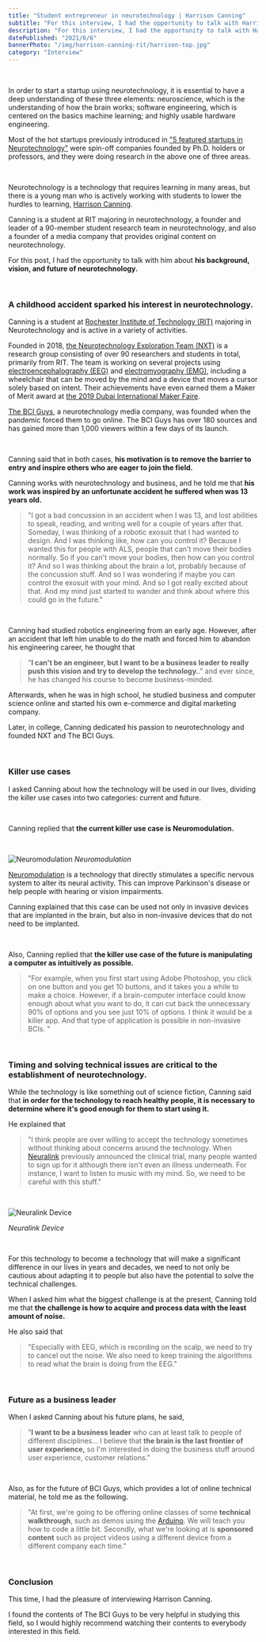 ```yaml
---
title: "Student entrepreneur in neurotechnology | Harrison Canning"
subtitle: "For this interview, I had the opportunity to talk with Harrison Canning, a student at RIT majoring in neurotechnology, a founder and leader of a 90-member student research team in neurotechnology, and a founder of a media company that provides original contents on neurotechnology."
description: "For this interview, I had the opportunity to talk with Harrison Canning, a student at RIT majoring in neurotechnology, a founder and leader of a 90-member student research team in neurotechnology, and a founder of a media company that provides original contents on neurotechnology."
datePublished: "2021/6/6"
bannerPhoto: "/img/harrison-canning-rit/harrison-top.jpg"
category: "Interview"
---
```


&nbsp;

In order to start a startup using neurotechnology, it is essential to have a deep understanding of these three elements: neuroscience, which is the understanding of how the brain works; software engineering, which is centered on the basics machine learning; and highly usable hardware engineering.

Most of the hot startups previously introduced in ["5 featured startups in Neurotechnology"](https://www.neurotechjp.com/blog/5-startups-of-interest/) were spin-off companies founded by Ph.D. holders or professors, and they were doing research in the above one of three areas.

&nbsp;

Neurotechnology is a technology that requires learning in many areas, but there is a young man who is actively working with students to lower the hurdles to learning, [Harrison Canning](http://harrisoncanning.com/).

Canning is a student at RIT majoring in neurotechnology, a founder and leader of a 90-member student research team in neurotechnology, and also a founder of a media company that provides original content on neurotechnology.

For this post, I had the opportunity to talk with him about **his background, vision, and future of neurotechnology.**

&nbsp;

### A childhood accident sparked his interest in neurotechnology.

Canning is a student at [Rochester Institute of Technology (RIT)](https://www.rit.edu/) majoring in Neurotechnology and is active in a variety of activities.

Founded in 2018, [the Neurotechnology Exploration Team (NXT)](https://sites.google.com/view/bciresearchrit/home/introduction?authuser=0) is a research group consisting of over 90 researchers and students in total, primarily from RIT. The team is working on several projects using [electroencephalography (EEG)](https://en.wikipedia.org/wiki/Electroencephalography) and [electromyography (EMG)](https://en.wikipedia.org/wiki/Electromyography), including a wheelchair that can be moved by the mind and a device that moves a cursor solely based on intent. Their achievements have even earned them a Maker of Merit award at [the 2019 Dubai International Maker Faire](https://dubai.makerfaire.com/).

[The BCI Guys](https://www.bciguys.com/), a neurotechnology media company, was founded when the pandemic forced them to go online. The BCI Guys has over 180 sources and has gained more than 1,000 viewers within a few days of its launch.

&nbsp;

Canning said that in both cases, **his motivation is to remove the barrier to entry and inspire others who are eager to join the field.**

Canning works with neurotechnology and business, and he told me that **his work was inspired by an unfortunate accident he suffered when was 13 years old.**

> "I got a bad concussion in an accident when I was 13, and lost abilities to speak, reading, and writing well for a couple of years after that. Someday, I was thinking of a robotic exosuit that I had wanted to design. And I was thinking like, how can you control it? Because I wanted this for people with ALS, people that can't move their bodies normally. So if you can't move your bodies, then how can you control it? And so I was thinking about the brain a lot, probably because of the concussion stuff. And so I was wondering if maybe you can control the exosuit with your mind. And so I got really excited about that. And my mind just started to wander and think about where this could go in the future."

&nbsp;

Canning had studied robotics engineering from an early age. However, after an accident that left him unable to do the math and forced him to abandon his engineering career, he thought that 
> "**I can't be an engineer, but I want to be a business leader to really push this vision and try to develop the technology.**."
and ever since, he has changed his course to become business-minded.

Afterwards, when he was in high school, he studied business and computer science online and started his own e-commerce and digital marketing company.

Later, in college, Canning dedicated his passion to neurotechnology and founded NXT and The BCI Guys.

&nbsp;

### Killer use cases

I asked Canning about how the technology will be used in our lives, dividing the killer use cases into two categories: current and future.

&nbsp;

Canning replied that **the current killer use case is Neuromodulation.**

&nbsp;

![Neuromodulation](https://www.researchgate.net/profile/Erika-Ross/publication/319423397/figure/fig1/AS:546704563937280@1507355933540/Neuromodulation-devices-for-the-treatment-of-neurologic-disorders-Schematic-summarizing.png)
*Neuromodulation*

[Neuromodulation](https://en.wikipedia.org/wiki/Neuromodulation) is a technology that directly stimulates a specific nervous system to alter its neural activity. This can improve Parkinson's disease or help people with hearing or vision impairments.

Canning explained that this case can be used not only in invasive devices that are implanted in the brain, but also in non-invasive devices that do not need to be implanted.

&nbsp;

Also, Canning replied that **the killer use case of the future is manipulating a computer as intuitively as possible.**

> "For example, when you first start using Adobe Photoshop, you click on one button and you get 10 buttons, and it takes you a while to make a choice. However, if a brain-computer interface could know enough about what you want to do, it can cut back the unnecessary 90% of options and you see just 10% of options. I think it would be a killer app. And that type of application is possible in non-invasive BCIs. "

&nbsp;

### Timing and solving technical issues are critical to the establishment of neurotechnology.

While the technology is like something out of science fiction, Canning said that **in order for the technology to reach healthy people, it is necessary to determine where it's good enough for them to start using it.**

He explained that 
> "I think people are over willing to accept the technology sometimes without thinking about concerns around the technology. When [Neuralink](http://neuralink.com/) previously announced the clinical trial, many people wanted to sign up for it although there isn't even an illness underneath. For instance, I want to listen to music with my mind. So, we need to be careful with this stuff."

&nbsp;

![Neuralink Device](https://img-cdn.tnwcdn.com/image?fit=1280%2C720&url=https%3A%2F%2Fcdn0.tnwcdn.com%2Fwp-content%2Fblogs.dir%2F1%2Ffiles%2F2019%2F11%2Fneuralink.jpg&signature=166a1426cb99b54b052eeee203306399)

*Neuralink Device*

&nbsp;

For this technology to become a technology that will make a significant difference in our lives in years and decades, we need to not only be cautious about adapting it to people but also have the potential to solve the technical challenges.

When I asked him what the biggest challenge is at the present, Canning told me that **the challenge is how to acquire and process data with the least amount of noise.**

He also said that 
> "Especially with EEG, which is recording on the scalp, we need to try to cancel out the noise. We also need to keep training the algorithms to read what the brain is doing from the EEG."

&nbsp;

### Future as a business leader

When I asked Canning about his future plans, he said,
> "**I want to be a business leader** who can at least talk to people of different disciplines... I believe that **the brain is the last frontier of user experience,** so I'm interested in doing the business stuff around user experience, customer relations."

&nbsp;

Also, as for the future of BCI Guys, which provides a lot of online technical material, he told me as the following.

> "At first, we're going to be offering online classes of some **technical walkthrough**, such as demos using the [Arduino](https://www.arduino.cc/). We will teach you how to code a little bit. Secondly, what we're looking at is **sponsored content** such as project videos using a different device from a different company each time."

&nbsp;

### Conclusion

This time, I had the pleasure of interviewing Harrison Canning.

I found the contents of The BCI Guys to be very helpful in studying this field, so I would highly recommend watching their contents to everybody interested in this field.
